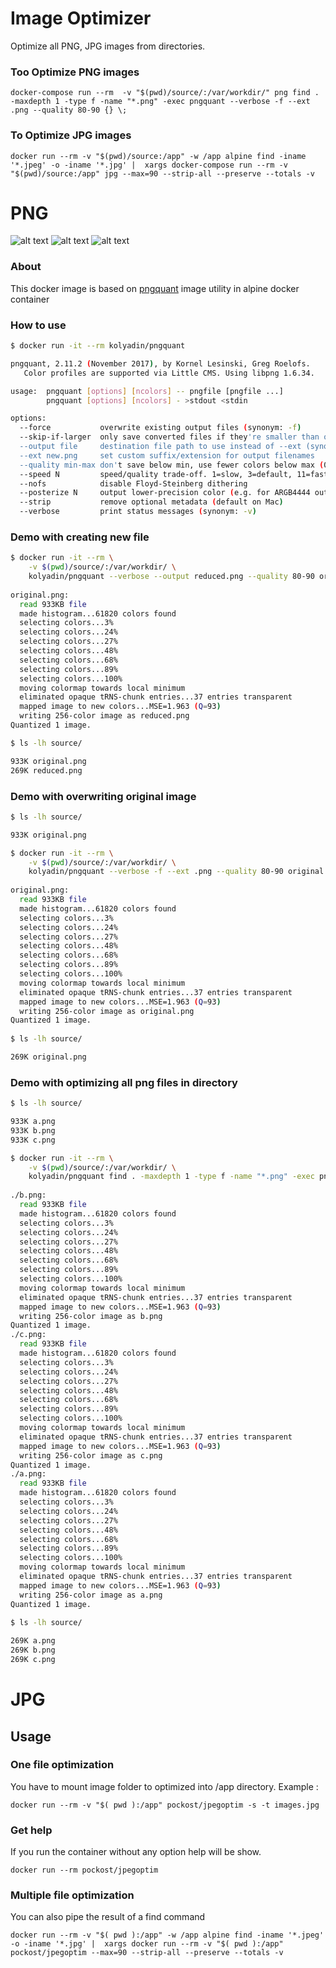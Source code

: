 # Image Optimizer

Optimize all PNG, JPG images from directories.

### Too Optimize PNG images 
```
docker-compose run --rm  -v "$(pwd)/source/:/var/workdir/" png find . -maxdepth 1 -type f -name "*.png" -exec pngquant --verbose -f --ext .png --quality 80-90 {} \;
```

### To Optimize JPG images
```
docker run --rm -v "$(pwd)/source:/app" -w /app alpine find -iname '*.jpeg' -o -iname '*.jpg' |  xargs docker-compose run --rm -v "$(pwd)/source:/app" jpg --max=90 --strip-all --preserve --totals -v
```

# PNG




![alt text](https://img.shields.io/docker/automated/kolyadin/pngquant.svg)
![alt text](https://img.shields.io/docker/build/kolyadin/pngquant.svg)
![alt text](https://img.shields.io/docker/pulls/kolyadin/pngquant.svg)

### About

This docker image is based on [pngquant](https://pngquant.org/) image utility in alpine docker container

### How to use

```bash
$ docker run -it --rm kolyadin/pngquant

pngquant, 2.11.2 (November 2017), by Kornel Lesinski, Greg Roelofs.
   Color profiles are supported via Little CMS. Using libpng 1.6.34.

usage:  pngquant [options] [ncolors] -- pngfile [pngfile ...]
        pngquant [options] [ncolors] - >stdout <stdin

options:
  --force           overwrite existing output files (synonym: -f)
  --skip-if-larger  only save converted files if they're smaller than original
  --output file     destination file path to use instead of --ext (synonym: -o)
  --ext new.png     set custom suffix/extension for output filenames
  --quality min-max don't save below min, use fewer colors below max (0-100)
  --speed N         speed/quality trade-off. 1=slow, 3=default, 11=fast & rough
  --nofs            disable Floyd-Steinberg dithering
  --posterize N     output lower-precision color (e.g. for ARGB4444 output)
  --strip           remove optional metadata (default on Mac)
  --verbose         print status messages (synonym: -v)
```

### Demo with creating new file

```bash
$ docker run -it --rm \
    -v $(pwd)/source/:/var/workdir/ \
    kolyadin/pngquant --verbose --output reduced.png --quality 80-90 original.png
    
original.png:
  read 933KB file
  made histogram...61820 colors found
  selecting colors...3%
  selecting colors...24%
  selecting colors...27%
  selecting colors...48%
  selecting colors...68%
  selecting colors...89%
  selecting colors...100%
  moving colormap towards local minimum
  eliminated opaque tRNS-chunk entries...37 entries transparent
  mapped image to new colors...MSE=1.963 (Q=93)
  writing 256-color image as reduced.png
Quantized 1 image.

$ ls -lh source/

933K original.png
269K reduced.png
```

### Demo with overwriting original image

```bash
$ ls -lh source/

933K original.png

$ docker run -it --rm \
    -v $(pwd)/source/:/var/workdir/ \
    kolyadin/pngquant --verbose -f --ext .png --quality 80-90 original.png
    
original.png:
  read 933KB file
  made histogram...61820 colors found
  selecting colors...3%
  selecting colors...24%
  selecting colors...27%
  selecting colors...48%
  selecting colors...68%
  selecting colors...89%
  selecting colors...100%
  moving colormap towards local minimum
  eliminated opaque tRNS-chunk entries...37 entries transparent
  mapped image to new colors...MSE=1.963 (Q=93)
  writing 256-color image as original.png
Quantized 1 image.
    
$ ls -lh source/

269K original.png
```


### Demo with optimizing all png files in directory

```bash
$ ls -lh source/

933K a.png
933K b.png
933K c.png

$ docker run -it --rm \
    -v $(pwd)/source/:/var/workdir/ \
    kolyadin/pngquant find . -maxdepth 1 -type f -name "*.png" -exec pngquant --verbose -f --ext .png --quality 80-90 {} \;
    
./b.png:
  read 933KB file
  made histogram...61820 colors found
  selecting colors...3%
  selecting colors...24%
  selecting colors...27%
  selecting colors...48%
  selecting colors...68%
  selecting colors...89%
  selecting colors...100%
  moving colormap towards local minimum
  eliminated opaque tRNS-chunk entries...37 entries transparent
  mapped image to new colors...MSE=1.963 (Q=93)
  writing 256-color image as b.png
Quantized 1 image.
./c.png:
  read 933KB file
  made histogram...61820 colors found
  selecting colors...3%
  selecting colors...24%
  selecting colors...27%
  selecting colors...48%
  selecting colors...68%
  selecting colors...89%
  selecting colors...100%
  moving colormap towards local minimum
  eliminated opaque tRNS-chunk entries...37 entries transparent
  mapped image to new colors...MSE=1.963 (Q=93)
  writing 256-color image as c.png
Quantized 1 image.
./a.png:
  read 933KB file
  made histogram...61820 colors found
  selecting colors...3%
  selecting colors...24%
  selecting colors...27%
  selecting colors...48%
  selecting colors...68%
  selecting colors...89%
  selecting colors...100%
  moving colormap towards local minimum
  eliminated opaque tRNS-chunk entries...37 entries transparent
  mapped image to new colors...MSE=1.963 (Q=93)
  writing 256-color image as a.png
Quantized 1 image.
    
$ ls -lh source/

269K a.png
269K b.png
269K c.png
```


# JPG



## Usage

### One file optimization
You have to mount image folder to optimized into /app directory. Example :

```
docker run --rm -v "$( pwd ):/app" pockost/jpegoptim -s -t images.jpg
```

### Get help

If you run the container without any option help will be show.

```
docker run --rm pockost/jpegoptim
```

### Multiple file optimization

You can also pipe the result of a find command

```
docker run --rm -v "$( pwd ):/app" -w /app alpine find -iname '*.jpeg' -o -iname '*.jpg' |  xargs docker run --rm -v "$( pwd ):/app" pockost/jpegoptim --max=90 --strip-all --preserve --totals -v
```
